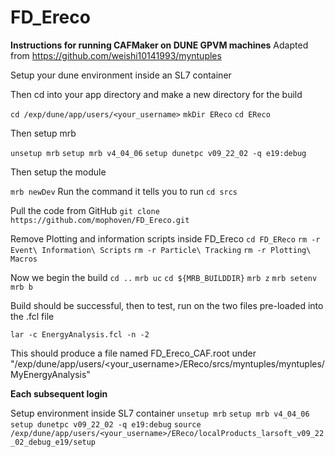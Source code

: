 # FD_Ereco
**Instructions for running CAFMaker on DUNE GPVM machines**
Adapted from https://github.com/weishi10141993/myntuples

Setup your dune environment inside an SL7 container

Then cd into your app directory and make a new directory for the build

```cd /exp/dune/app/users/<your_username>```
```mkDir EReco```
```cd EReco```

Then setup mrb

```unsetup mrb```
```setup mrb v4_04_06```
```setup dunetpc v09_22_02 -q e19:debug```

Then setup the module

```mrb newDev```
Run the command it tells you to run
```cd srcs```

Pull the code from GitHub
```git clone https://github.com/mophoven/FD_Ereco.git```

Remove Plotting and information scripts inside FD_Ereco
```cd FD_EReco```
```rm -r Event\ Information\ Scripts```
```rm -r Particle\ Tracking```
```rm -r Plotting\ Macros```

Now we begin the build
```cd ..```
```mrb uc```
```cd ${MRB_BUILDDIR}```
```mrb z```
```mrb setenv```
```mrb b```

Build should be successful, then to test, run on the two files pre-loaded into the .fcl file

```lar -c EnergyAnalysis.fcl -n -2```

This should produce a file named FD_Ereco_CAF.root under "/exp/dune/app/users/<your_username>/EReco/srcs/myntuples/myntuples/MyEnergyAnalysis"

**Each subsequent login**

Setup environment inside SL7 container
```unsetup mrb```
```setup mrb v4_04_06```
```setup dunetpc v09_22_02 -q e19:debug```
```source /exp/dune/app/users/<your_username>/EReco/localProducts_larsoft_v09_22_02_debug_e19/setup```


